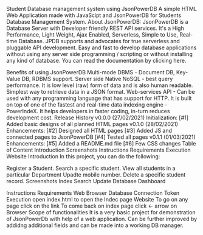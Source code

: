 Student Database management system using JsonPowerDB
A simple HTML Web Application made with JavaScipt and JsonPowerDB for Students Database Management System.
About JsonPowerDB:
JsonPowerDB is a Database Server with Developer friendly REST API services. It's a High Performance, Light Weight, Ajax Enabled, Serverless, Simple to Use, Real-time Database.
JPDB supports and advocates for true serverless and pluggable API development.
Easy and fast to develop database applications without using any server side programming / scripting or without installing any kind of database.
You can read the documentation by clicking here.

Benefits of using JsonPowerDB
Multi-mode DBMS - Document DB, Key-Value DB, RDBMS support.
Server side Native NoSQL - best query performance.
It is low level (raw) form of data and is also human readable.
Simplest way to retrieve data in a JSON format.
Web-services API - Can be used with any programming language that has support for HTTP.
It is built on top of one of the fastest and real-time data indexing engine - PowerIndeX.
It helps developers in faster coding, in-turn reduces development cost.
Release History
v0.0.0 (27/02/2021)
Initialization:
[#1] Added basic designs of all planned HTML pages
v0.1.0 (28/02/2021)
Enhancements:
[#2] Designed all HTML pages
[#3] Added JS and connected pages to JsonPowerDB
[#4] Tested all pages
v0.1.1 (01/03/2021)
Enhancements:
[#5] Added a README.md file
[#6] Few CSS changes
Table of Content
Introduction
Screenshots
Instructions
Requirements
Execution
Website
Introduction
In this project, you can do the following:

Register a Student.
Search a specific student.
View all students in a particular Department
Upadte mobile number.
Delete a specific student record.
Screenshots
Index Search Update Database Dashboard

Instructions
Requirements
Web Browser
Database Connection Token
Execution
open index.html to open the Indec page
Website
To go on any page
click on the link
To come back on index page
click <- arrow on Browser
Scope of functionalities
It is a very basic project for demonstration of JsonPowerDb with help of a web application.
Can be further improved by addidng additional fields and can be made into a working DB manager.
